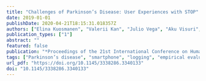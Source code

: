 ```yaml
---
title: "Challenges of Parkinson’s Disease: User Experiences with STOP"
date: 2019-01-01
publishDate: 2020-04-21T18:15:31.018357Z
authors: ["Elina Kuosmanen", "Valerii Kan", "Julio Vega", "Aku Visuri", "Yuuki Nishiyama", "Anind K. Dey", "Simon Harper", "Denzil Ferreira"]
publication_types: ["1"]
abstract: ""
featured: false
publication: "*Proceedings of the 21st International Conference on Human-Computer Interaction with Mobile Devices and Services*"
tags: ["Parkinson’s disease", "smartphone", "logging", "empirical evaluation"]
url_pdf: "https://doi.org/10.1145/3338286.3340133"
doi: "10.1145/3338286.3340133"
---
```


